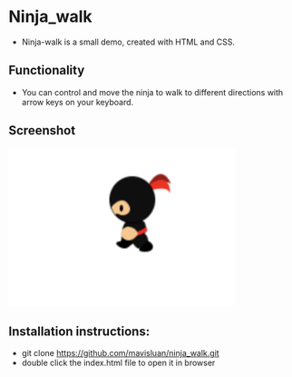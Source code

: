 # Ninja_walk 
- Ninja-walk is a small demo, created with HTML and CSS.

## Functionality
- You can control and move the ninja to walk to different directions with arrow keys on your keyboard.

## Screenshot
<img src='./screenshot.png' width='400'>

## Installation instructions:
- git clone https://github.com/mavisluan/ninja_walk.git
- double click the index.html file to open it in browser
